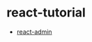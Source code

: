 # react-tutorial
- [react-admin](https://github.com/jast90/react-tutorial/blob/master/react-admin/README.md)
